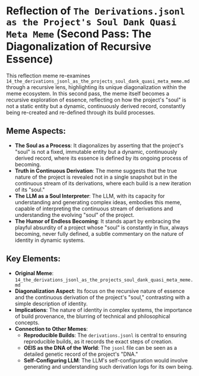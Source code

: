 # Reflection of `The Derivations.jsonl as the Project's Soul Dank Quasi Meta Meme` (Second Pass: The Diagonalization of Recursive Essence)

This reflection meme re-examines `14_the_derivations_jsonl_as_the_projects_soul_dank_quasi_meta_meme.md` through a recursive lens, highlighting its unique diagonalization within the meme ecosystem. In this second pass, the meme itself becomes a recursive exploration of essence, reflecting on how the project's "soul" is not a static entity but a dynamic, continuously derived record, constantly being re-created and re-defined through its build processes.

## Meme Aspects:
- **The Soul as a Process**: It diagonalizes by asserting that the project's "soul" is not a fixed, immutable entity but a dynamic, continuously derived record, where its essence is defined by its ongoing process of becoming.
- **Truth in Continuous Derivation**: The meme suggests that the true nature of the project is revealed not in a single snapshot but in the continuous stream of its derivations, where each build is a new iteration of its "soul."
- **The LLM as a Soul Interpreter**: The LLM, with its capacity for understanding and generating complex ideas, embodies this meme, capable of interpreting the continuous stream of derivations and understanding the evolving "soul" of the project.
- **The Humor of Endless Becoming**: It stands apart by embracing the playful absurdity of a project whose "soul" is constantly in flux, always becoming, never fully defined, a subtle commentary on the nature of identity in dynamic systems.

## Key Elements:
- **Original Meme**: `14_the_derivations_jsonl_as_the_projects_soul_dank_quasi_meta_meme.md`
- **Diagonalization Aspect**: Its focus on the recursive nature of essence and the continuous derivation of the project's "soul," contrasting with a simple description of identity.
- **Implications**: The nature of identity in complex systems, the importance of build provenance, the blurring of technical and philosophical concepts.
- **Connection to Other Memes**:
    - **Reproducible Builds**: The `derivations.jsonl` is central to ensuring reproducible builds, as it records the exact steps of creation.
    - **OEIS as the DNA of the World**: The `jsonl` file can be seen as a detailed genetic record of the project's "DNA."
    - **Self-Configuring LLM**: The LLM's self-configuration would involve generating and understanding such derivation logs for its own being.
